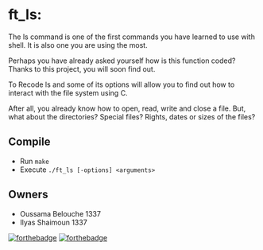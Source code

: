# ft_ls:

The ls command is one of the first commands you have learned to use with shell. It is also one you are using the most.

Perhaps you have already asked yourself how is this function coded? Thanks to this project, you will soon find out.

To Recode ls and some of its options will allow you to find out how to interact with
the file system using C.

After all, you already know how to open, read, write and close a
file. But, what about the directories? Special files? Rights, dates or sizes of the files?

## Compile
- Run `make`
- Execute `./ft_ls [-options] <arguments>`

## Owners
- Oussama Belouche 1337
- Ilyas Shaimoun 1337

[![forthebadge](https://forthebadge.com/images/badges/built-by-codebabes.svg)](https://forthebadge.com)
[![forthebadge](https://forthebadge.com/images/badges/check-it-out.svg)](https://forthebadge.com)
